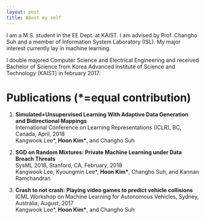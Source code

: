 ```yaml
---
layout: post
title: About my self
---
```


I am a M.S. student in the EE Dept. at KAIST. I am advised by Prof. Changho Suh and a member of Information System Laboratory (ISL). My major interest currently lay in machine learning.

I double majored Computer Science and Electrical Engineering and received Bachelor of Science from Korea Advanced Institute of Science and Technology (KAIST) in february 2017. 

# Publications (*=equal contribution)

1. **Simulated+Unsupervised Learning With Adaptive Data Generation and Bidirectional Mappings**  
   International Conference on Learning Representations (ICLR), BC, Canada, April, 2018  
   Kangwook Lee*, __Hoon Kim*__, and Changho Suh  
   
2. **SGD on Random Mixtures: Private Machine Learning under Data Breach Threats**  
   SysML 2018, Stanford, CA, February, 2018  
   Kangwook Lee, Kyoungmin Lee*, __Hoon Kim*__, Changho Suh, and Kannan Ramchandran  
   
3. **Crash to not crash: Playing video games to predict vehicle collisions**  
   ICML Workshop on Machine Learning for Autonomous Vehicles, Sydney, Australia, August, 2017  
   Kangwook Lee*, __Hoon Kim*__, and Changho Suh  
   
